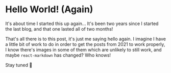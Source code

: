 [//]: # (Back to Business)
[//]: # (2/11/2023)
# Hello World! (Again)
It's about time I started this up again... It's been two years since I started the last blog, and that one lasted all of two months!

That's all there is to this post, it's just me saying hello again. I imagine I have a little bit of work to do in order to get the posts from 2021 to work properly, I know there's images in some of them which are unlikely to still work, and maybe `react-markdown` has changed? Who knows!

Stay tuned 🙂